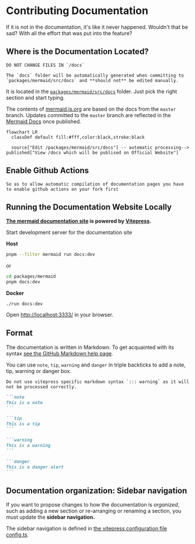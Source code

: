 # Contributing Documentation

If it is not in the documentation, it's like it never happened. Wouldn't that be sad? With all the effort that was put into the feature?

## Where is the Documentation Located?

```warning
DO NOT CHANGE FILES IN `/docs`

The `docs` folder will be automatically generated when committing to `packages/mermaid/src/docs` and **should not** be edited manually.
```

It is located in the [`packages/mermaid/src/docs`](https://github.com/mermaid-js/mermaid/tree/develop/packages/mermaid/src/docs) folder. Just pick the right section and start typing.

The contents of [mermaid.js.org](https://mermaid.js.org/) are based on the docs from the `master` branch. Updates committed to the `master` branch are reflected in the [Mermaid Docs](https://mermaid.js.org/) once published.

```mermaid
flowchart LR
  classDef default fill:#fff,color:black,stroke:black

  source["Edit /packages/mermaid/src/docs"] -- automatic processing--> published["View /docs which will be publised on Official Website"]
```

## Enable Github Actions

```warning
So as to allow automatic compilation of documentation pages you have to enable github actions on your fork first
```

## Running the Documentation Website Locally

**[The mermaid documentation site](https://mermaid.js.org/) is powered by [Vitepress](https://vitepress.vuejs.org/).**

Start development server for the documentation site

**Host**

```bash
pnpm --filter mermaid run docs:dev
```

or

```bash
cd packages/mermaid
pnpm docs:dev
```

**Docker**

```
./run docs:dev
```

Open [http://localhost:3333/](http://localhost:3333/) in your browser.

## Format

The documentation is written in Markdown. To get acquainted with its syntax [see the GitHub Markdown help page](https://help.github.com/en/github/writing-on-github/basic-writing-and-formatting-syntax).

You can use `note`, `tip`, `warning` and `danger` in triple backticks to add a note, tip, warning or danger box.

```danger
Do not use vitepress specific markdown syntax `::: warning` as it will not be processed correctly.
```

````markdown
```note
This is a note
```

```tip
This is a tip
```

```warning
This is a warning
```

```danger
This is a danger alert
```
````

## Documentation organization: Sidebar navigation

If you want to propose changes to how the documentation is _organized_, such as adding a new section or re-arranging or renaming a section, you must update the **sidebar navigation.**

The sidebar navigation is defined in [the vitepress configuration file config.ts](../.vitepress/config.ts).
